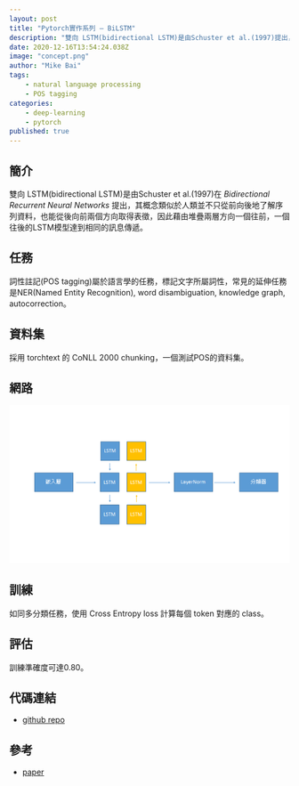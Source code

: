 ```yaml
---
layout: post
title: "Pytorch實作系列 — BiLSTM"
description: "雙向 LSTM(bidirectional LSTM)是由Schuster et al.(1997)提出，其概念類似於人類並不只從前向後地了解序列資料，也能從後向前兩個方向取得表徵。"
date: 2020-12-16T13:54:24.038Z
image: "concept.png"
author: "Mike Bai"
tags:
    - natural language processing
    - POS tagging
categories:
    - deep-learning
    - pytorch
published: true
---
```


## 簡介

雙向 LSTM(bidirectional LSTM)是由Schuster et al.(1997)在 *Bidirectional Recurrent Neural Networks* 提出，其概念類似於人類並不只從前向後地了解序列資料，也能從後向前兩個方向取得表徵，因此藉由堆疊兩層方向一個往前，一個往後的LSTM模型達到相同的訊息傳遞。

## 任務

詞性註記(POS tagging)屬於語言學的任務，標記文字所屬詞性，常見的延伸任務是NER(Named Entity Recognition), word disambiguation, knowledge graph, autocorrection。

## 資料集

採用 torchtext 的 CoNLL 2000 chunking，一個測試POS的資料集。

## 網路

![概念](concept.png)


##  訓練

如同多分類任務，使用 Cross Entropy loss 計算每個 token 對應的 class。

##  評估

訓練準確度可達0.80。

## 代碼連結

* [github repo](https://github.com/gitE0Z9/classical-network-series)

## 參考

* [paper](https://deeplearning.cs.cmu.edu/F20/document/readings/Bidirectional%20Recurrent%20Neural%20Networks.pdf)
